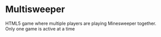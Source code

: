 # Multisweeper
HTML5 game where multiple players are playing Minesweeper together. Only one game is active at a time
